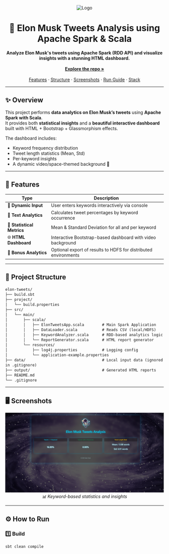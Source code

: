 <!-- PROJECT LOGO -->
<p align="center">
  <img src="https://png.pngtree.com/png-vector/20241120/ourmid/pngtree-playful-cartoon-astronaut-floating-in-space-png-image_14498972.png" alt="Logo" width="400">
</p>

<h1 align="center">🚀 Elon Musk Tweets Analysis using Apache Spark & Scala</h1>

<p align="center">
  <b>Analyze Elon Musk's tweets using Apache Spark (RDD API) and visualize insights with a stunning HTML dashboard.</b>
  <br>
  <br>
  <a href="https://github.com/islamyasin07/ElonMusksTweets-"><strong>Explore the repo »</strong></a>
  <br>
  <br>
  <a href="#features">Features</a> ·
  <a href="#project-structure">Structure</a> ·
  <a href="#screenshots">Screenshots</a> ·
  <a href="#how-to-run">Run Guide</a> ·
  <a href="#technologies">Stack</a>
</p>

---

## ✨ Overview

This project performs **data analytics on Elon Musk’s tweets** using **Apache Spark with Scala**.  
It provides both **statistical insights** and a **beautiful interactive dashboard** built with HTML + Bootstrap + Glassmorphism effects.

The dashboard includes:
- Keyword frequency distribution
- Tweet length statistics (Mean, Std)
- Per-keyword insights
- A dynamic video/space-themed background 🌌

---

## 🎯 Features

| Type | Description |
|------|--------------|
| 🧠 **Dynamic Input** | User enters keywords interactively via console |
| 💬 **Text Analytics** | Calculates tweet percentages by keyword occurrence |
| 📏 **Statistical Metrics** | Mean & Standard Deviation for all and per keyword |
| 🌐 **HTML Dashboard** | Interactive Bootstrap-based dashboard with video background |
| 🎁 **Bonus Analytics** | Optional export of results to HDFS for distributed environments |

---
## 🧩 Project Structure
```
elon-tweets/
├── build.sbt
├── project/
│   └── build.properties
├── src/
│   └── main/
│       ├── scala/
│       │   ├── ElonTweetsApp.scala        # Main Spark Application
│       │   ├── DataLoader.scala           # Reads CSV (local/HDFS)
│       │   ├── KeywordAnalyzer.scala      # RDD-based analytics logic
│       │   └── ReportGenerator.scala      # HTML report generator
│       └── resources/
│           ├── log4j.properties           # Logging config
│           └── application-example.properties
├── data/                                  # Local input data (ignored in .gitignore)
├── output/                                # Generated HTML reports
├── README.md
└── .gitignore

```
---

## 🖥️ Screenshots <a id="screenshots"></a>

> 

<p align="center">
  <img src="stats.png" alt="Statistics Example" width="700">
  <br>
  <em>📊 Keyword-based statistics and insights</em>
</p>

---

## ⚙️ How to Run <a id="how-to-run"></a>

### 1️⃣ Build
```bash
sbt clean compile

